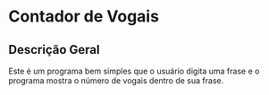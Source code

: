 # Contador de Vogais


## Descrição Geral

Este é um programa bem simples que o usuário digita uma frase e o programa mostra o número de vogais dentro de sua frase. 
